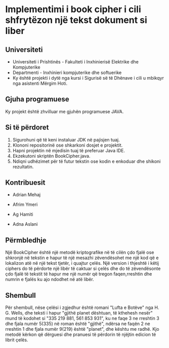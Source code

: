 # Implementimi i book cipher i cili shfrytëzon një tekst dokument si liber


## Universiteti

 - Universiteti i Prishtinës - Fakulteti i Inxhinierisë Elektrike dhe Kompjuterike                                                      
 - Departmenti - Inxhinieri kompjuterike dhe softuerike                                                                                                                         
 - Ky është projekti i dytë nga kursi i Sigurisë së të Dhënave i cili u mbikqyr nga asistenti Mërgim Hoti.

## Gjuha programuese

Ky projekt është zhvilluar me gjuhën programuese JAVA.

## Si të përdoret

1. Sigurohuni që të keni instaluar JDK në pajisjen tuaj.
2. Klononi repositorinë ose shkarkoni dosjet e projektit.
3. Hapni projektin në mjedisin tuaj të preferuar Java IDE.
4. Ekzekutoni skriptën BookCipher.java.
5. Ndiqni udhëzimet për të futur tekstin ose kodin e enkoduar dhe shikoni rezultatin.


## Kontribuesit

 - Adrian Mehaj

 - Afrim Ymeri

 - Ag Hamiti

 - Adna Aslani


## Përmbledhje

Një BookCipher është një metodë kriptografike në të cilën çdo fjalë ose shkronjë në tekstin e hapur të një mesazhi zëvendësohet me një kod që e lokalizon atë në një tekst tjetër, i quajtur çelës. Një version i thjeshtë i këtij ciphers do të përdorte një libër të caktuar si çelës dhe do të zëvendësonte çdo fjalë të tekstit të hapur me një numër që tregon faqen,rreshtin dhe numrin e fjalës ku ajo ndodhet në atë libër.

## Shembull

Për shembull, nëse çelësi i zgjedhur është romani "Lufta e Botëve" nga H. G. Wells, dhe teksti i hapur "gjithë planet dështuan, të kthehesh nesër" mund të kodohet si "335 219 881, 561 853 931", ku ne faqe 3 ne rreshtin 3 dhe fjala numër 5(335) në roman është "gjithë", ndërsa ne faqën 2 ne rreshtin 1 dhe fjala numër 9(219) është "planet", dhe kështu me radhë. Kjo metodë kërkon që dërguesi dhe pranuesi të përdorin të njëjtin edicion të librit çelës.
